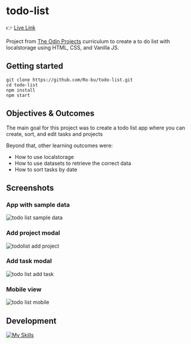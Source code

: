 # todo-list

:point_right: [Live Link](https://ro-bu.github.io/todo-list/)

Project from [The Odin Projects](https://www.theodinproject.com/) curriculum to create a to do list with localstorage using HTML, CSS, and Vanilla JS.

## Getting started

```
git clone https://github.com/Ro-bu/todo-list.git
cd todo-list
npm install
npm start
```

## Objectives & Outcomes

The main goal for this project was to create a todo list app where you can create, sort, and edit tasks and projects

Beyond that, other learning outcomes were:

- How to use localstorage
- How to use datasets to retrieve the correct data
- How to sort tasks by date

## Screenshots

### App with sample data
![todo list sample data](https://user-images.githubusercontent.com/74863940/182244197-7b7d5da2-fea3-4536-9a2c-9b91f996ce49.PNG)

### Add project modal
![todolist add project](https://user-images.githubusercontent.com/74863940/182244233-16a54bd9-1b3f-4910-ae5b-7bdb57e5b1c9.PNG)

### Add task modal
![todo list add task](https://user-images.githubusercontent.com/74863940/182244249-a791f445-74d3-413f-bde4-454a29f2981d.PNG)

### Mobile view
![todo list mobile](https://user-images.githubusercontent.com/74863940/182244278-e5cafc4f-730c-46a2-b266-8bd5209d4d01.PNG)



## Development

[![My Skills](https://skills.thijs.gg/icons?i=js,html,css)](https://skills.thijs.gg)
